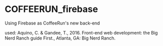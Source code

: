 # COFFEERUN_firebase
 Using Firebase as CoffeeRun's new back-end
 
used:
Aquino, C. & Gandee, T., 2016. Front-end web development: the Big Nerd Ranch guide First., Atlanta, GA: Big Nerd Ranch. 
